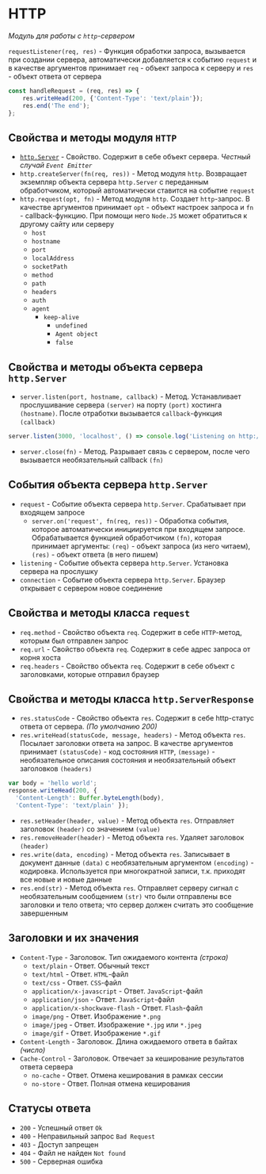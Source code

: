 # HTTP

*Модуль для работы с `http`-сервером*

`requestListener(req, res)` - Функция обработки запроса, вызывается при создании сервера, автоматически добавляется к событию `request` и в качестве аргументов принимает `req` - объект запроса к серверу и `res` - объект ответа от сервера

```javascript
const handleRequest = (req, res) => {
    res.writeHead(200, {'Content-Type': 'text/plain'});
    res.end('The end');
};
```

## Свойства и методы модуля `HTTP`

* [`http.Server`]() - Свойство. Содержит в себе объект сервера. *Честный случай `Event Emitter`*
* `http.createServer(fn(req, res))` - Метод модуля `http`. Возвращает экземпляр объекта сервера `http.Server` с переданным обработчиком, который автоматически ставится на событие `request`
* `http.request(opt, fn)` - Метод модуля `http`. Создает `http`-запрос. В качестве аргументов принимает `opt` - объект настроек запроса и `fn` - callback-функцию. При помощи него `Node.JS` может обратиться к другому сайту или серверу
  * `host`
  * `hostname`
  * `port`
  * `localAddress`
  * `socketPath`
  * `method`
  * `path`
  * `headers`
  * `auth`
  * `agent`
    * `keep-alive`
      * `undefined`
      * `Agent object`
      * `false`

## Свойства и методы объекта сервера `http.Server`

* `server.listen(port, hostname, callback)` - Метод. Устанавливает прослушивание сервера `(server)` на порту `(port)` хостинга `(hostname)`. После отработки вызывается `callback`-функция `(callback)`

```javascript
server.listen(3000, 'localhost', () => console.log('Listening on http://localhost:3000'));
```

* `server.close(fn)` - Метод. Разрывает связь с сервером, после чего вызывается необязательный callback `(fn)`

## События объекта сервера `http.Server`
* `request` - Событие объекта сервера `http.Server`. Срабатывает при входящем запросе
  * `server.on('request', fn(req, res))` - Обработка события, которое автоматически инициируется при входящем запросе. Обрабатывается функцией обработчиком `(fn)`, которая принимает аргументы: `(req)` - объект запроса (из него читаем), `(res)` - объект ответа (в него пишем)
* `listening` - Событие объекта сервера `http.Server`. Установка сервера на прослушку
* `connection` - Событие объекта сервера `http.Server`. Браузер открывает с сервером новое соединение

## Свойства и методы класса `request`

* `req.method` - Свойство объекта `req`. Содержит в себе `HTTP`-метод, которым был отправлен запрос
* `req.url` - Свойство объекта `req`. Содержит в себе адрес запроса от корня хоста
* `req.headers` - Свойство объекта `req`. Содержит в себе объект с заголовками, которые отправил браузер

## Свойства и методы класса `http.ServerResponse`

* `res.statusCode` - Свойство объекта `res`. Содержит в себе http-статус ответа от сервера. *(По умолчанию 200)*
* `res.writeHead(statusCode, message, headers)` - Метод объекта `res`. Посылает заголовки ответа на запрос. В качестве аргументов принимает `(statusCode)` - код состояния `HTTP`, `(message)` - необязательное описания состояния и необязательный объект заголовков `(headers)`

```javascript
var body = 'hello world';
response.writeHead(200, {
  'Content-Length': Buffer.byteLength(body),
  'Content-Type': 'text/plain' });
```

* `res.setHeader(header, value)` - Метод объекта `res`. Отправляет заголовок `(header)` со значением `(value)`
* `res.removeHeader(header)` - Метод объекта `res`. Удаляет заголовок `(header)`
* `res.write(data, encoding)` - Метод объекта `res`. Записывает в документ данные `(data)` с необязательным аргументом `(encoding)` - кодировка. Используется при многократной записи, т.к. приходят все новые и новые данные
* `res.end(str)` - Метод объекта `res`. Отправляет серверу сигнал с необязательным сообщением `(str)` что были отправлены все заголовки и тело ответа; что сервер должен считать это сообщение завершенным

## Заголовки и их значения

* `Content-Type` - Заголовок. Тип ожидаемого контента *(строка)*
  * `text/plain` - Ответ. Обычный текст
  * `text/html` - Ответ. `HTML`-файл
  * `text/css` - Ответ. `CSS`-файл
  * `application/x-javascript` - Ответ. `JavaScript`-файл
  * `application/json` - Ответ. `JavaScript`-файл
  * `application/x-shockwave-flash` - Ответ. `Flash`-файл
  * `image/png` - Ответ. Изображение `*.png`
  * `image/jpeg` - Ответ. Изображение `*.jpg` или `*.jpeg`
  * `image/gif` - Ответ. Изображение `*.gif`
* `Content-Length` - Заголовок. Длина ожидаемого ответа в байтах *(число)*
* `Cache-Control` - Заголовок. Отвечает за кеширование результатов ответа сервера
  * `no-cache` - Ответ. Отмена кеширования в рамках сессии
  * `no-store` - Ответ. Полная отмена кеширования

## Статусы ответа

* `200` - Успешный ответ `Ok`
* `400` - Неправильный запрос `Bad Request`
* `403` - Доступ запрещен
* `404` - Файл не найден `Not found`
* `500` - Серверная ошибка